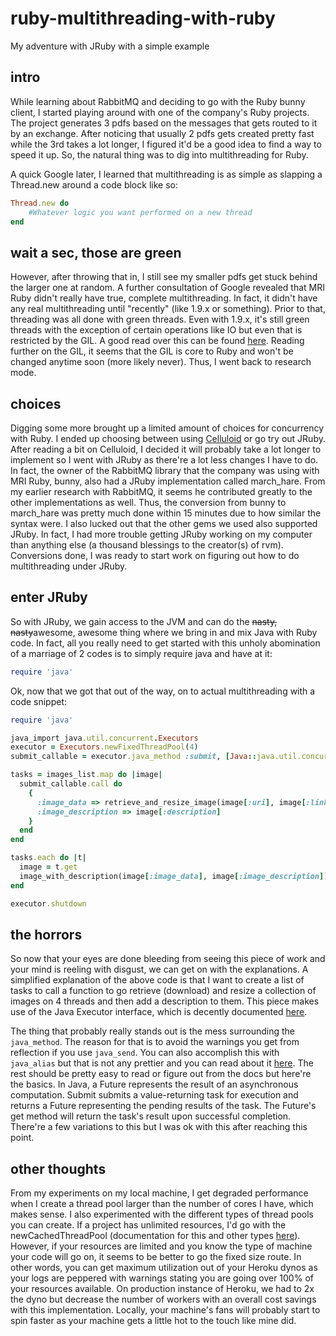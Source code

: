 # ruby-multithreading-with-ruby

My adventure with JRuby with a simple example

## intro

While learning about RabbitMQ and deciding to go with the Ruby bunny client, I started playing around with one of the company's Ruby projects. The project generates 3 pdfs based on the messages that gets routed to it by an exchange. After noticing that usually 2 pdfs gets created pretty fast while the 3rd takes a lot longer, I figured it'd be a good idea to find a way to speed it up. So, the natural thing was to dig into multithreading for Ruby.

A quick Google later, I learned that multithreading is as simple as slapping a Thread.new around a code block like so:

```ruby
Thread.new do
	#Whatever logic you want performed on a new thread
end
```

## wait a sec, those are green

However, after throwing that in, I still see my smaller pdfs get stuck behind the larger one at random. A further consultation of Google revealed that MRI Ruby didn't really have true, complete multithreading. In fact, it didn't have any real multithreading until "recently" (like 1.9.x or something). Prior to that, threading was all done with green threads. Even with 1.9.x, it's still green threads with the exception of certain operations like IO but even that is restricted by the GIL. A good read over this can be found [here](http://www.csinaction.com/2014/10/10/multithreading-in-the-mri-ruby-interpreter/). Reading further on the GIL, it seems that the GIL is core to Ruby and won't be changed anytime soon (more likely never). Thus, I went back to research mode.

## choices

Digging some more brought up a limited amount of choices for concurrency with Ruby. I ended up choosing between using [Celluloid](https://github.com/celluloid/celluloid) or go try out JRuby. After reading a bit on Celluloid, I decided it will probably take a lot longer to implement so I went with JRuby as there're a lot less changes I have to do. In fact, the owner of the RabbitMQ library that the company was using with MRI Ruby, bunny, also had a JRuby implementation called march_hare. From my earlier research with RabbitMQ, it seems he contributed greatly to the other implementations as well. Thus, the conversion from bunny to march_hare was pretty much done within 15 minutes due to how similar the syntax were. I also lucked out that the other gems we used also supported JRuby. In fact, I had more trouble getting JRuby working on my computer than anything else (a thousand blessings to the creator(s) of rvm). Conversions done, I was ready to start work on figuring out how to do multithreading under JRuby.

## enter JRuby

So with JRuby, we gain access to the JVM and can do the ~~nasty, nasty~~awesome, awesome thing where we bring in and mix Java with Ruby code. In fact, all you really need to get started with this unholy abomination of a marriage of 2 codes is to simply require java and have at it:

```ruby
require 'java'
```

Ok, now that we got that out of the way, on to actual multithreading with a code snippet:

```ruby
require 'java'

java_import java.util.concurrent.Executors
executor = Executors.newFixedThreadPool(4)
submit_callable = executor.java_method :submit, [Java::java.util.concurrent.Callable]

tasks = images_list.map do |image|
  submit_callable.call do
    {
      :image_data => retrieve_and_resize_image(image[:uri], image[:link], image[:type]),
      :image_description => image[:description]
    }
  end
end

tasks.each do |t|
  image = t.get
  image_with_description(image[:image_data], image[:image_description])
end

executor.shutdown
```

## the horrors

So now that your eyes are done bleeding from seeing this piece of work and your mind is reeling with disgust, we can get on with the explanations. A simplified explanation of the above code is that I want to create a list of tasks to call a function to go retrieve (download) and resize a collection of images on 4 threads and then add a description to them. This piece makes use of the Java Executor interface, which is decently documented [here](https://docs.oracle.com/javase/7/docs/api/java/util/concurrent/Executor.html).

The thing that probably really stands out is the mess surrounding the ```java_method```. The reason for that is to avoid the warnings you get from reflection if you use ```java_send```. You can also accomplish this with ```java_alias``` but that is not any prettier and you can read about it [here](https://github.com/jruby/jruby/wiki/CallingJavaFromJRuby). The rest should be pretty easy to read or figure out from the docs but here're the basics. In Java, a Future represents the result of an asynchronous computation. Submit submits a value-returning task for execution and returns a Future representing the pending results of the task. The Future's get method will return the task's result upon successful completion. There're a few variations to this but I was ok with this after reaching this point.

## other thoughts

From my experiments on my local machine, I get degraded performance when I create a thread pool larger than the number of cores I have, which makes sense. I also experimented with the different types of thread pools you can create. If a project has unlimited resources, I'd go with the newCachedThreadPool (documentation for this and other types [here](https://docs.oracle.com/javase/7/docs/api/java/util/concurrent/Executors.html)). However, if your resources are limited and you know the type of machine your code will go on, it seems to be better to go the fixed size route. In other words, you can get maximum utilization out of your Heroku dynos as your logs are peppered with warnings stating you are going over 100% of your resources available. On production instance of Heroku, we had to 2x the dyno but decrease the number of workers with an overall cost savings with this implementation. Locally, your machine's fans will probably start to spin faster as your machine gets a little hot to the touch like mine did.
